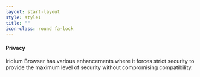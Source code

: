 ```yaml
---
layout: start-layout
style: style1
title: ""
icon-class: round fa-lock
---
```


#### Privacy #
Iridium Browser has various enhancements where it forces strict security to provide the maximum level of security without compromising compatibility.